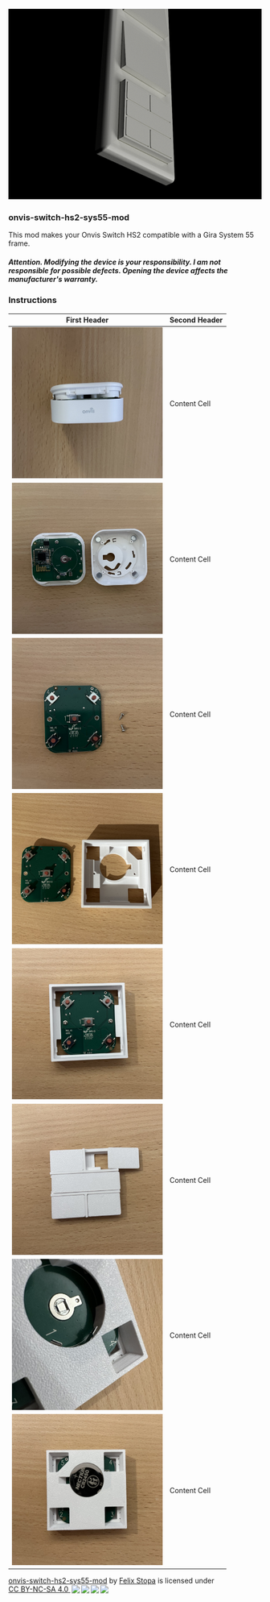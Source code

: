 ![header](docs/header.png)

### onvis-switch-hs2-sys55-mod

This mod makes your Onvis Switch HS2 compatible with a Gira System 55 frame.
##### Attention. Modifying the device is your responsibility. I am not responsible for possible defects. Opening the device affects the manufacturer's warranty.

### Instructions

| First Header  | Second Header |
| ------------- | ------------- |
| <img width="300" alt="step_1" src="docs/step_1.jpg">  | Content Cell  |
| <img width="300" alt="step_2" src="docs/step_2.jpg">  | Content Cell  |
| <img width="300" alt="step_3" src="docs/step_3.jpg">  | Content Cell  |
| <img width="300" alt="step_4" src="docs/step_4.jpg">  | Content Cell  |
| <img width="300" alt="step_5" src="docs/step_5.jpg">  | Content Cell  |
| <img width="300" alt="step_6" src="docs/step_6.jpg">  | Content Cell  |
| <img width="300" alt="step_7" src="docs/step_7.jpg">  | Content Cell  |
| <img width="300" alt="step_8" src="docs/step_8.jpg">  | Content Cell  |












<p xmlns:cc="http://creativecommons.org/ns#" xmlns:dct="http://purl.org/dc/terms/"><a property="dct:title" rel="cc:attributionURL" href="https://github.com/FelixStopa/onvis-switch-hs2-sys55-mod">onvis-switch-hs2-sys55-mod</a> by <a rel="cc:attributionURL dct:creator" property="cc:attributionName" href="https://github.com/FelixStopa">Felix Stopa</a> is licensed under <a href="http://creativecommons.org/licenses/by-nc-sa/4.0/?ref=chooser-v1" target="_blank" rel="license noopener noreferrer" style="display:inline-block;">CC BY-NC-SA 4.0 <img style="height:22px!important;margin-left:3px;vertical-align:text-bottom;" src="https://mirrors.creativecommons.org/presskit/icons/cc.svg?ref=chooser-v1"><img style="height:22px!important;margin-left:3px;vertical-align:text-bottom;" src="https://mirrors.creativecommons.org/presskit/icons/by.svg?ref=chooser-v1"><img style="height:22px!important;margin-left:3px;vertical-align:text-bottom;" src="https://mirrors.creativecommons.org/presskit/icons/nc.svg?ref=chooser-v1"><img style="height:22px!important;margin-left:3px;vertical-align:text-bottom;" src="https://mirrors.creativecommons.org/presskit/icons/sa.svg?ref=chooser-v1"></a></p>
